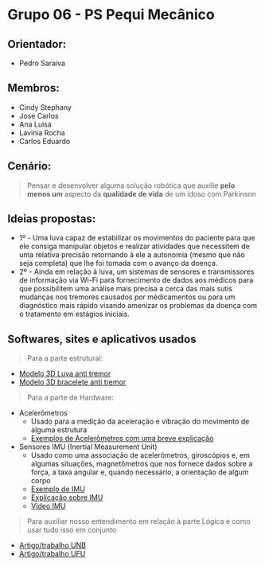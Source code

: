 # Grupo 06 - PS Pequi Mecânico 
## Orientador:
- Pedro Saraiva
## Membros:
- Cindy Stephany
- Jose Carlos
- Ana Luisa
- Lavinia Rocha
- Carlos Eduardo
## Cenário:
> Pensar e desenvolver alguma solução robótica que auxilie **pelo menos um** aspecto da **qualidade de vida** de um idoso com Parkinson
## Ideias propostas:
- 1º - Uma luva capaz de estabilizar os movimentos do paciente para que ele consiga manipular objetos e realizar atividades que necessitem de uma relativa precisão retornando à ele a autonomia (mesmo que não seja completa) que lhe foi tomada com o avanço da doença.
- 2º - Ainda em relação à luva, um sistemas de sensores e transmissores de informação via Wi-Fi para fornecimento de dados aos médicos para que possibilitem uma análise mais precisa a cerca das mais sutis mudanças nos tremores causados por médicamentos ou para um diagnóstico mais rápido visando amenizar os problemas da doença com o tratamento em estágios iniciais.
## Softwares, sites e aplicativos usados
> Para a parte estrutural:
- [Modelo 3D Luva anti tremor](https://grabcad.com/library/hand-tremor-stabilization-glove-va-innovation-creation-series-1])
- [Modelo 3D bracelete anti tremor](https://grabcad.com/library/va-tremor-stabilizer-1)
> Para a parte de Hardware:
- Acelerômetros
  - Usado para a medição da aceleração e vibração do movimento de alguma estrutura
  - [Exemplos de Acelerômetros com uma breve explicação](https://br.omega.com/prodinfo/acelerometros.html)
- Sensores IMU (Inertial Measurement Unit)
  - Usado como uma associação de acelerômetros, giroscópios e, em algumas situações, magnetômetros que nos fornece dados sobre a força, a taxa angular e, quando necessário, a orientação de algum corpo
  - [Exemplo de IMU](https://br.mouser.com/ProductDetail/Bosch-Sensortec/BMI323?qs=By6Nw2ByBD3%2FE1v0UqNQPQ%3D%3D&mgh=1&utm_id=17633168520&gad_source=1&gclid=CjwKCAjwrIixBhBbEiwACEqDJdpPptJf0BNvFEzeMwDuA-E1k5jZRfggf3BkLWTc5XdBnxdUY6XRPBoChzAQAvD_BwE)
  - [Explicação sobre IMU](https://www2.decom.ufop.br/imobilis/sensores-imu-uma-abordagem-completa-parte-1/)
  - [Video IMU](https://www.youtube.com/watch?v=yqFfmwVufMo)
> Para auxiliar nosso entendimento em relação à parte Lógica e como usar tudo isso em conjunto
- [Artigo/trabalho UNB](https://bdm.unb.br/bitstream/10483/34438/1/2022_ArthurAraujoCavalcantiDeLima_tcc.pdf)
- [Artigo/trabalho UFU](https://repositorio.ufu.br/bitstream/123456789/29411/7/CaracterizacaoTremorParkinsoniano.pdf)
